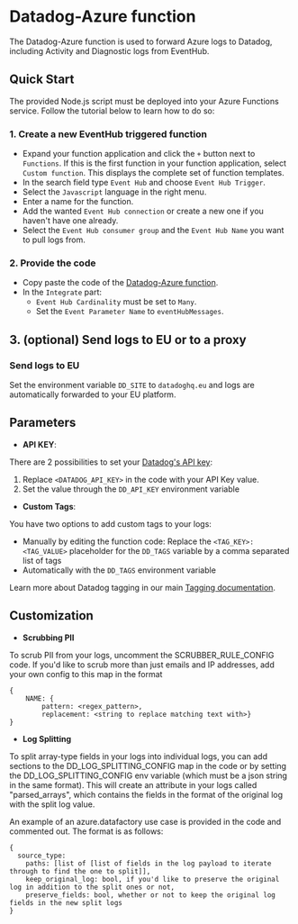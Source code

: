 # Datadog-Azure function

The Datadog-Azure function is used to forward Azure logs to Datadog, including Activity and Diagnostic logs from EventHub.

## Quick Start

The provided Node.js script must be deployed into your Azure Functions service. Follow the tutorial below to learn how to do so:

### 1. Create a new EventHub triggered function

- Expand your function application and click the `+` button next to `Functions`. If this is the first function in your function application, select `Custom function`. This displays the complete set of function templates.
- In the search field type `Event Hub` and choose `Event Hub Trigger`.
- Select the `Javascript` language in the right menu.
- Enter a name for the function.
- Add the wanted `Event Hub connection` or create a new one if you haven't have one already.
- Select the `Event Hub consumer group` and the `Event Hub Name` you want to pull logs from.

### 2. Provide the code

- Copy paste the code of the [Datadog-Azure function](./index.js).
- In the `Integrate` part:
  - `Event Hub Cardinality` must be set to `Many`.
  - Set the `Event Parameter Name` to `eventHubMessages`.

## 3. (optional) Send logs to EU or to a proxy

### Send logs to EU

Set the environment variable `DD_SITE` to `datadoghq.eu` and logs are automatically forwarded to your EU platform.

## Parameters

- **API KEY**:

There are 2 possibilities to set your [Datadog's API key](https://app.datadoghq.com/account/settings#api):

1. Replace `<DATADOG_API_KEY>` in the code with your API Key value.
2. Set the value through the `DD_API_KEY` environment variable

- **Custom Tags**:

You have two options to add custom tags to your logs:

- Manually by editing the function code: Replace the `<TAG_KEY>:<TAG_VALUE>` placeholder for the `DD_TAGS` variable by a comma separated list of tags
- Automatically with the `DD_TAGS` environment variable

Learn more about Datadog tagging in our main [Tagging documentation](https://docs.datadoghq.com/tagging/).

## Customization

- **Scrubbing PII**

To scrub PII from your logs, uncomment the SCRUBBER_RULE_CONFIG code. If you'd like to scrub more than just emails and IP addresses, add your own config to this map in the format
```
{
    NAME: {
        pattern: <regex_pattern>,
        replacement: <string to replace matching text with>}
}
```

- **Log Splitting**

To split array-type fields in your logs into individual logs, you can add sections to the DD_LOG_SPLITTING_CONFIG map in the code or by setting the DD_LOG_SPLITTING_CONFIG env variable (which must be a json string in the same format).
This will create an attribute in your logs called "parsed_arrays", which contains the fields in the format of the original log with the split log value.

An example of an azure.datafactory use case is provided in the code and commented out. The format is as follows:
```
{
  source_type:
    paths: [list of [list of fields in the log payload to iterate through to find the one to split]],
    keep_original_log: bool, if you'd like to preserve the original log in addition to the split ones or not,
    preserve_fields: bool, whether or not to keep the original log fields in the new split logs
}
```

